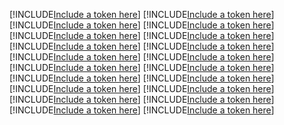 [!INCLUDE[Include a token here](refs1540962474214/r1.md)]
[!INCLUDE[Include a token here](refs1540962474214/r2.md)]
[!INCLUDE[Include a token here](refs1540962474214/r3.md)]
[!INCLUDE[Include a token here](refs1540962474214/r4.md)]
[!INCLUDE[Include a token here](refs1540962474214/r5.md)]
[!INCLUDE[Include a token here](refs1540962474214/r6.md)]
[!INCLUDE[Include a token here](refs1540962474214/r7.md)]
[!INCLUDE[Include a token here](refs1540962474214/r8.md)]
[!INCLUDE[Include a token here](refs1540962474214/r9.md)]
[!INCLUDE[Include a token here](refs1540962474214/r10.md)]
[!INCLUDE[Include a token here](refs1540962474214/r11.md)]
[!INCLUDE[Include a token here](refs1540962474214/r12.md)]
[!INCLUDE[Include a token here](refs1540962474214/r13.md)]
[!INCLUDE[Include a token here](refs1540962474214/r14.md)]
[!INCLUDE[Include a token here](refs1540962474214/r15.md)]
[!INCLUDE[Include a token here](refs1540962474214/r16.md)]
[!INCLUDE[Include a token here](refs1540962474214/r17.md)]
[!INCLUDE[Include a token here](refs1540962474214/r18.md)]
[!INCLUDE[Include a token here](refs1540962474214/r19.md)]
[!INCLUDE[Include a token here](refs1540962474214/r20.md)]